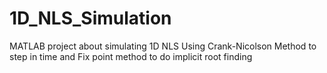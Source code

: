 # 1D_NLS_Simulation
MATLAB project about simulating 1D NLS
Using Crank-Nicolson Method to step in time and
Fix point method to do implicit root finding

